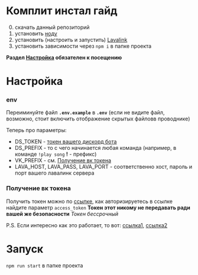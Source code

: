 # Комплит инстал гайд
0. скачать данный репозиторий
1. установить [ноду](https://nodejs.org/)
2. установить (настроить и запустить) [Lavalink](https://github.com/freyacodes/Lavalink)
3. установить зависимости через `npm i` в папке проекта

**Раздел [Настройка](#настройка) обязателен к посещению**

# Настройка
### env
Переиминуйте файл **`.env.example`** в **`.env`** (если не видите файл, возможно, стоит включить отображение скрытых файловв проводнике)

Теперь про параметры:
 * DS_TOKEN - [токен вашего дискорд бота](https://discord.com/developers/docs/intro#bots-and-apps)
 * DS_PREFIX - то с чего начинается любая команда (например, в команде `!play song` **!** - префикс)
 * VK_PREFIX - см. [Получение вк токена](#получение-вк-токена)
 * LAVA_HOST, LAVA_PASS, LAVA_PORT - соответственно хост, пароль и порт вашего лавалинк сервера

### Получение вк токена
Получить токен можно по [ссылке](https://oauth.vk.com/authorize?client_id=6121396&scope=offline&redirect_uri=https://oauth.vk.com/blank.html&display=page&response_type=token&revoke=1&redirect_uri=close.html), как авторизируетесь в ссылке найдите параметр `access_token`
**Токен этот никому не передавать ради вашей же безопасности**
*Токен бессрочный*

P.S.
Если интересно как это работает, то вот: [ссылка1](https://vk.com/dev/access_token), [ссылка2](https://vk.com/dev/permissions)

# Запуск
`npm run start` в папке проекта

